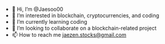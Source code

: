- 👋 Hi, I’m @Jaesoo00
- 👀 I’m interested in blockchain, cryptocurrencies, and coding
- 🌱 I’m currently learning coding 
- 💞️ I’m looking to collaborate on a blockchain-related project
- 📫 How to reach me jaezen.stocks@gmail.com

<!---
Jaesoo00/Jaesoo00 is a ✨ special ✨ repository because its `README.md` (this file) appears on your GitHub profile.
You can click the Preview link to take a look at your changes.
--->
